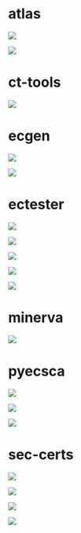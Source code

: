 # atlas
![](atlas/full.svg)

![](atlas/logo.svg)

# ct-tools
![](ct-tools/logo.svg)

# ecgen
![](ecgen/full.svg)

![](ecgen/logo.svg)

# ectester
![](ectester/full.svg)

![](ectester/full_w_outline.svg)

![](ectester/logo.svg)

![](ectester/logo_ec.svg)

![](ectester/logo_mod.svg)

# minerva
![](minerva/logo.svg)

# pyecsca
![](pyecsca/logo_black_full.svg)

![](pyecsca/logo_black.svg)

![](pyecsca/logo_gradient.svg)

# sec-certs
![](sec-certs/logo.svg)

![](sec-certs/logo_dark.svg)

![](sec-certs/logo_negative.svg)

![](sec-certs/logo_badge.svg)
